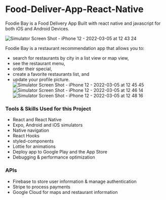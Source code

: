 # Food-Deliver-App-React-Native
Foodie Bay is a Food Delivery App Built with react native and javascript for both iOS and Android Devices.

![Simulator Screen Shot - iPhone 12 - 2022-03-05 at 12 43 24](https://user-images.githubusercontent.com/93969890/156872939-41b7b28f-c383-4c94-87a7-287781e462c7.png)


Foodie Bay is a restaurant recommendation app that allows you to:
* search for restaurants by city in a list view or map view,
* see the restaurant menu,
* order their special,
* create a favorite restaurants list, and
* update your profile picture.
![Simulator Screen Shot - iPhone 12 - 2022-03-05 at 12 45 45](https://user-images.githubusercontent.com/93969890/156872972-406c066e-71e4-4ec4-a425-238685f34dd8.png)
![Simulator Screen Shot - iPhone 12 - 2022-03-05 at 12 46 14](https://user-images.githubusercontent.com/93969890/156872977-99867f08-25a7-49c5-83f3-15f62442284b.png)
![Simulator Screen Shot - iPhone 12 - 2022-03-05 at 12 48 16](https://user-images.githubusercontent.com/93969890/156872981-4af20148-bdd1-49dc-b401-8f79c73d1d58.png)


### Tools & Skills Used for this Project
* React and React Native
* Expo, Android and iOS simulators
* Native navigation
* React Hooks
* styled-components
* Lottie for animations
* Deploy app to Google Play and the App Store
* Debugging & performance optimization

### APIs
* Firebase to store user information & manage authentication
* Stripe to process payments
* Google Cloud for maps and restaurant information
